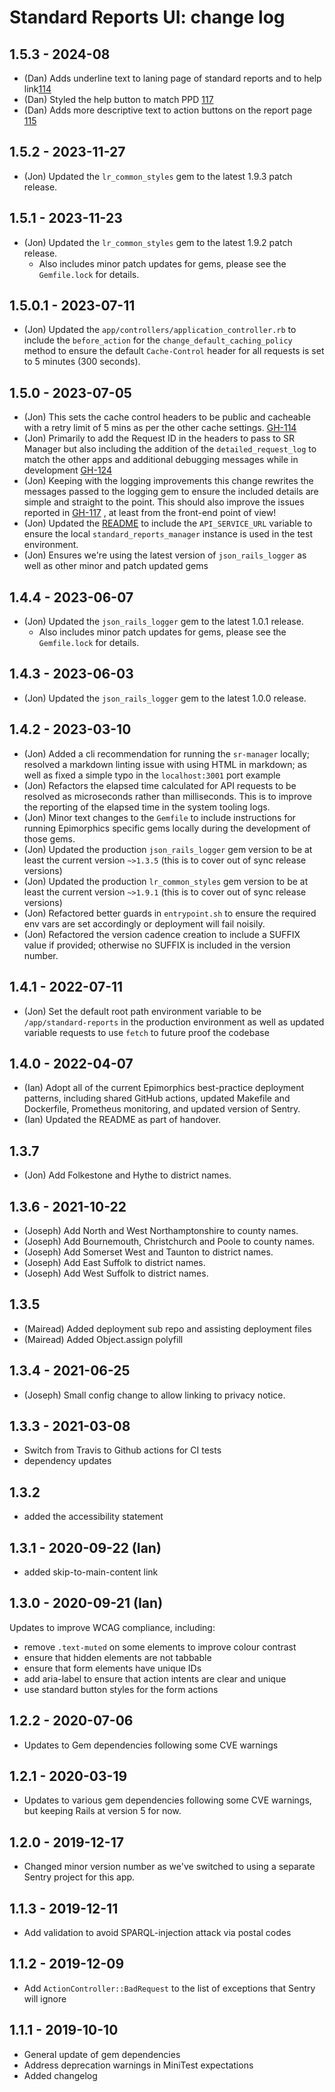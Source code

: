 # Standard Reports UI: change log

## 1.5.3 - 2024-08

- (Dan) Adds underline text to laning page of standard reports and to help link[114](https://github.com/epimorphics/standard-reports-ui/issues/114)
- (Dan) Styled the help button to match PPD [117](https://github.com/epimorphics/standard-reports-ui/issues/117)
- (Dan) Adds more descriptive text to action buttons on the report page [115](https://github.com/epimorphics/standard-reports-ui/issues/115)

## 1.5.2 - 2023-11-27

- (Jon) Updated the `lr_common_styles` gem to the latest 1.9.3 patch release.

## 1.5.1 - 2023-11-23

- (Jon) Updated the `lr_common_styles` gem to the latest 1.9.2 patch release.
  - Also includes minor patch updates for gems, please see the `Gemfile.lock`
  for details.

## 1.5.0.1 - 2023-07-11

- (Jon) Updated the `app/controllers/application_controller.rb` to include the
  `before_action` for the `change_default_caching_policy` method to ensure the
  default `Cache-Control` header for all requests is set to 5 minutes (300 seconds).

## 1.5.0 - 2023-07-05

- (Jon) This sets the cache control headers to be public and cacheable with a
  retry limit of 5 mins as per the other cache settings.
  [GH-114](https://github.com/epimorphics/hmlr-linked-data/issues/114)
- (Jon) Primarily to add the Request ID in the headers to pass to SR Manager but
  also including the addition of the `detailed_request_log` to match the other
  apps and additional debugging messages while in development
  [GH-124](https://github.com/epimorphics/hmlr-linked-data/issues/124)
- (Jon) Keeping with the logging improvements this change rewrites the messages
  passed to the logging gem to ensure the included details are simple and
  straight to the point. This should also improve the issues reported in
  [GH-117](https://github.com/epimorphics/hmlr-linked-data/issues/117) ,
  at least from the front-end point of view!
- (Jon) Updated the [README](README.md) to include the `API_SERVICE_URL`
  variable to ensure the local `standard_reports_manager` instance is used in
  the test environment.
- (Jon) Ensures we're using the latest version of `json_rails_logger` as well as
  other minor and patch updated gems

## 1.4.4 - 2023-06-07

- (Jon) Updated the `json_rails_logger` gem to the latest 1.0.1 release.
  - Also includes minor patch updates for gems, please see the `Gemfile.lock`
  for details.

## 1.4.3 - 2023-06-03

- (Jon) Updated the `json_rails_logger` gem to the latest 1.0.0 release.

## 1.4.2 - 2023-03-10

- (Jon) Added a cli recommendation for running the `sr-manager` locally;
  resolved a markdown linting issue with using HTML in markdown; as well as
  fixed a simple typo in the `localhost:3001` port example
- (Jon) Refactors the elapsed time calculated for API requests to be resolved as
  microseconds rather than milliseconds. This is to improve the reporting of the
  elapsed time in the system tooling logs.
- (Jon) Minor text changes to the `Gemfile` to include instructions for running
  Epimorphics specific gems locally during the development of those gems.
- (Jon) Updated the production `json_rails_logger` gem version to be at least
  the current version `~>1.3.5` (this is to cover out of sync release versions)
- (Jon) Updated the production `lr_common_styles` gem version to be at least the
  current version `~>1.9.1` (this is to cover out of sync release versions)
- (Jon) Refactored better guards in `entrypoint.sh` to ensure the required env
  vars are set accordingly or deployment will fail noisily.
- (Jon) Refactored the version cadence creation to include a SUFFIX value if
  provided; otherwise no SUFFIX is included in the version number.

## 1.4.1 - 2022-07-11

- (Jon) Set the default root path environment variable to be
 `/app/standard-reports` in the production environment as well as updated
  variable requests to use `fetch` to future proof the codebase

## 1.4.0 - 2022-04-07

- (Ian) Adopt all of the current Epimorphics best-practice deployment patterns,
  including shared GitHub actions, updated Makefile and Dockerfile, Prometheus
  monitoring, and updated version of Sentry.
- (Ian) Updated the README as part of handover.

## 1.3.7

- (Jon) Add Folkestone and Hythe to district names.

## 1.3.6 - 2021-10-22

- (Joseph) Add North and West Northamptonshire to county names.
- (Joseph) Add Bournemouth, Christchurch and Poole to county names.
- (Joseph) Add Somerset West and Taunton to district names.
- (Joseph) Add East Suffolk to district names.
- (Joseph) Add West Suffolk to district names.

## 1.3.5

- (Mairead) Added deployment sub repo and assisting deployment files
- (Mairead) Added Object.assign polyfill

## 1.3.4 - 2021-06-25

- (Joseph) Small config change to allow linking to privacy notice.

## 1.3.3 - 2021-03-08

- Switch from Travis to Github actions for CI tests
- dependency updates

## 1.3.2

- added the accessibility statement

## 1.3.1 - 2020-09-22 (Ian)

- added skip-to-main-content link

## 1.3.0 - 2020-09-21 (Ian)

Updates to improve WCAG compliance, including:

- remove `.text-muted` on some elements to improve colour contrast
- ensure that hidden elements are not tabbable
- ensure that form elements have unique IDs
- add aria-label to ensure that action intents are clear and unique
- use standard button styles for the form actions

## 1.2.2 - 2020-07-06

- Updates to Gem dependencies following some CVE warnings

## 1.2.1 - 2020-03-19

- Updates to various gem dependencies following some CVE warnings, but keeping
  Rails at version 5 for now.

## 1.2.0 - 2019-12-17

- Changed minor version number as we've switched to using a separate Sentry
  project for this app.

## 1.1.3 - 2019-12-11

- Add validation to avoid SPARQL-injection attack via postal codes

## 1.1.2 - 2019-12-09

- Add `ActionController::BadRequest` to the list of exceptions that Sentry will
  ignore

## 1.1.1 - 2019-10-10

- General update of gem dependencies
- Address deprecation warnings in MiniTest expectations
- Added changelog
